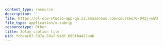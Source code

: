 ```yaml
---
content_type: resource
description: ''
file: https://ol-ocw-studio-app-qa.s3.amazonaws.com/courses/6-042j-mathematics-for-computer-science-spring-2015/fcbeac07597a50a7940f696fb4422a46_hVerxuP4cFg.vtt
file_type: application/x-subrip
resourcetype: Other
title: 3play caption file
uid: fcbeac07-597a-50a7-940f-696fb4422a46
---
```

